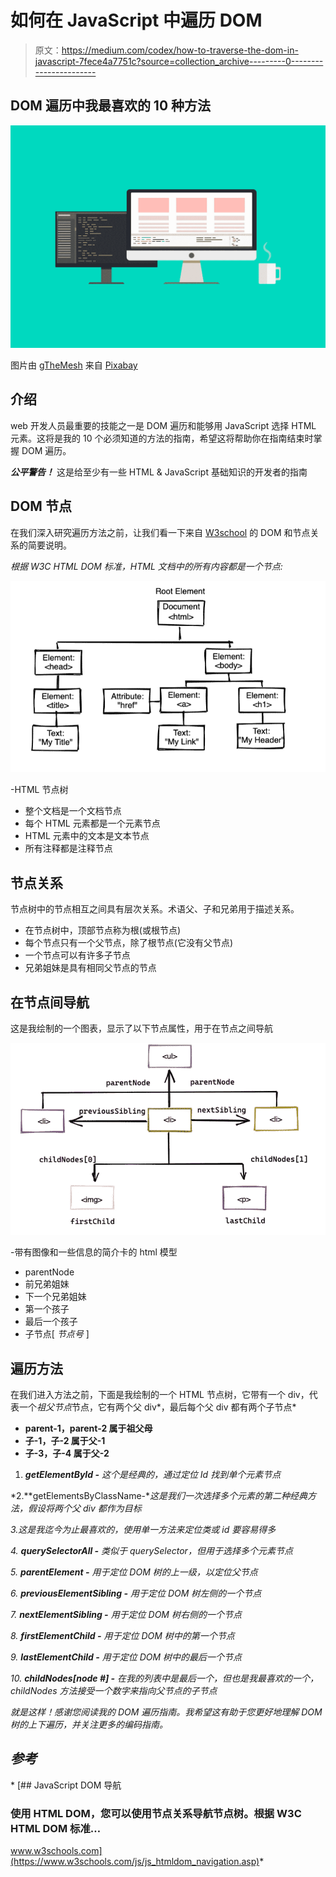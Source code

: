 # 如何在 JavaScript 中遍历 DOM

> 原文：<https://medium.com/codex/how-to-traverse-the-dom-in-javascript-7fece4a7751c?source=collection_archive---------0----------------------->

## DOM 遍历中我最喜欢的 10 种方法

![](img/6b424bcba20ddd192d8c6cd0e1e1026f.png)

图片由 [gTheMesh](https://pixabay.com/users/gthemesh-12784768/?utm_source=link-attribution&utm_medium=referral&utm_campaign=image&utm_content=4342425) 来自 [Pixabay](https://pixabay.com/?utm_source=link-attribution&utm_medium=referral&utm_campaign=image&utm_content=4342425)

## 介绍

web 开发人员最重要的技能之一是 DOM 遍历和能够用 JavaScript 选择 HTML 元素。这将是我的 10 个必须知道的方法的指南，希望这将帮助你在指南结束时掌握 DOM 遍历。

***公平警告！*** 这是给至少有一些 HTML & JavaScript 基础知识的开发者的指南

## DOM 节点

在我们深入研究遍历方法之前，让我们看一下来自 [W3school](https://www.w3schools.com/js/js_htmldom_navigation.asp) 的 DOM 和节点关系的简要说明。

*根据 W3C HTML DOM 标准，HTML 文档中的所有内容都是一个节点:*

![](img/f6247485b0184038a3da147e47da1aef.png)

-HTML 节点树

*   整个文档是一个文档节点
*   每个 HTML 元素都是一个元素节点
*   HTML 元素中的文本是文本节点
*   所有注释都是注释节点

## **节点关系**

节点树中的节点相互之间具有层次关系。术语父、子和兄弟用于描述关系。

*   在节点树中，顶部节点称为根(或根节点)
*   每个节点只有一个父节点，除了根节点(它没有父节点)
*   一个节点可以有许多子节点
*   兄弟姐妹是具有相同父节点的节点

## 在节点间导航

这是我绘制的一个图表，显示了以下节点属性，用于在节点之间导航

![](img/ae81e3c5a9ab073a58b19496dc327ad6.png)

-带有图像和一些信息的简介卡的 html 模型

*   parentNode
*   前兄弟姐妹
*   下一个兄弟姐妹
*   第一个孩子
*   最后一个孩子
*   子节点[ *节点号* ]

## 遍历方法

在我们进入方法之前，下面是我绘制的一个 HTML 节点树，它带有一个 div，代表一个*祖父节点*节点，它有两个父 div*，最后每个父 div 都有两个子节点*

*   **parent-1，parent-2 属于祖父母**
*   **子-1，子-2 属于父-1**
*   **子-3，子-4 属于父-2**

1.  ***getElementById -** 这个是经典的，通过定位 Id 找到单个元素节点*

*2.**getElementsByClassName-**这是我们一次选择多个元素的第二种经典方法，假设将两个父 div 都作为目标*

*3.这是我迄今为止最喜欢的，使用单一方法来定位类或 id 要容易得多*

*4. **querySelectorAll -** 类似于 querySelector，但用于选择多个元素节点*

*5. **parentElement -** 用于定位 DOM 树的上一级，以定位父节点*

*6. **previousElementSibling -** 用于定位 DOM 树左侧的一个节点*

*7. **nextElementSibling -** 用于定位 DOM 树右侧的一个节点*

*8. **firstElementChild -** 用于定位 DOM 树中的第一个节点*

*9. **lastElementChild -** 用于定位 DOM 树中的最后一个节点*

*10. **childNodes[node #] -** 在我的列表中是最后一个，但也是我最喜欢的一个，childNodes 方法接受一个数字来指向父节点的子节点*

*就是这样！感谢您阅读我的 DOM 遍历指南。我希望这有助于您更好地理解 DOM 树的上下遍历，并关注更多的编码指南。*

## *参考*

*[](https://www.w3schools.com/js/js_htmldom_navigation.asp) [## JavaScript DOM 导航

### 使用 HTML DOM，您可以使用节点关系导航节点树。根据 W3C HTML DOM 标准…

www.w3schools.com](https://www.w3schools.com/js/js_htmldom_navigation.asp)*
